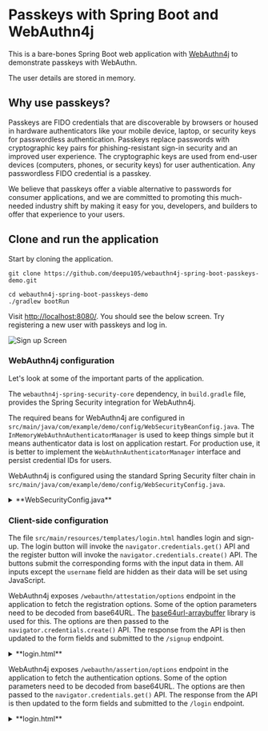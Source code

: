 # Passkeys with Spring Boot and WebAuthn4j

This is a bare-bones Spring Boot web application with [WebAuthn4j](https://github.com/webauthn4j/webauthn4j-spring-security) to demonstrate passkeys with WebAuthn.

The user details are stored in memory.

## Why use passkeys?

Passkeys are FIDO credentials that are discoverable by browsers or housed in hardware authenticators like your mobile device, laptop, or security keys for passwordless authentication. Passkeys replace passwords with cryptographic key pairs for phishing-resistant sign-in security and an improved user experience. The cryptographic keys are used from end-user devices (computers, phones, or security keys) for user authentication. Any passwordless FIDO credential is a passkey.

We believe that passkeys offer a viable alternative to passwords for consumer applications, and we are committed to promoting this much-needed industry shift by making it easy for you, developers, and builders to offer that experience to your users.

## Clone and run the application

Start by cloning the application.

```shell
git clone https://github.com/deepu105/webauthn4j-spring-boot-passkeys-demo.git

cd webauthn4j-spring-boot-passkeys-demo
./gradlew bootRun
```

Visit [http://localhost:8080/](http://localhost:8080/). You should see the below screen. Try registering a new user with passkeys and log in.

![Sign up Screen](https://images.ctfassets.net/23aumh6u8s0i/6AMgTTV5zvVh1kqb3Y3MjQ/ad84606693d09195dc43a4aa1c5ea8a5/register-screen-webauthn4j.jpg)

### WebAuthn4j configuration

Let's look at some of the important parts of the application.

The `webauthn4j-spring-security-core` dependency, in `build.gradle` file, provides the Spring Security integration for WebAuthn4j.

The required beans for WebAuthn4j are configured in `src/main/java/com/example/demo/config/WebSecurityBeanConfig.java`. The `InMemoryWebAuthnAuthenticatorManager` is used to keep things simple but it means authenticator data is lost on application restart. For production use, it is better to implement the `WebAuthnAuthenticatorManager` interface and persist credential IDs for users.

WebAuthn4j is configured using the standard Spring Security filter chain in `src/main/java/com/example/demo/config/WebSecurityConfig.java`.

<details>
  <summary>**WebSecurityConfig.java**</summary>
```java
@Configuration
@EnableWebSecurity
public class WebSecurityConfig {
    private final Log logger = LogFactory.getLog(getClass());
    @Autowired
    private ApplicationContext applicationContext;
    @Bean
    public WebAuthnAuthenticationProvider webAuthnAuthenticationProvider(WebAuthnAuthenticatorService authenticatorService, WebAuthnManager webAuthnManager) {
        return new WebAuthnAuthenticationProvider(authenticatorService, webAuthnManager);
    }
    @Bean
    public AuthenticationManager authenticationManager(List<AuthenticationProvider> providers) {
        return new ProviderManager(providers);
    }
    @Bean
    public WebSecurityCustomizer webSecurityCustomizer() {
        return (web) -> {
            // ignore static resources
            web.ignoring().requestMatchers(
                "/favicon.ico",
                "/js/**",
                "/css/**",
                "/webjars/**");
        };
    }
    @Bean
    public SecurityFilterChain filterChain(HttpSecurity http, AuthenticationManager authenticationManager) throws Exception {
        // WebAuthn Login
        http.apply(WebAuthnLoginConfigurer.webAuthnLogin())
            .defaultSuccessUrl("/", true)
            .failureHandler((request, response, exception) -> {
                logger.error("Login error", exception);
                response.sendRedirect("/login?error=Login failed: " + exception.getMessage());
            })
            .attestationOptionsEndpoint()
            .rp()
            .name("WebAuthn4J Passkeys Demo")
            .and()
            .pubKeyCredParams(
                // supported algorithms for cryptography
                new PublicKeyCredentialParameters(PublicKeyCredentialType.PUBLIC_KEY, COSEAlgorithmIdentifier.ES256),
                new PublicKeyCredentialParameters(PublicKeyCredentialType.PUBLIC_KEY, COSEAlgorithmIdentifier.RS256)
            )
            .attestation(AttestationConveyancePreference.DIRECT)
            .extensions()
            .uvm(true)
            .credProps(true)
            .extensionProviders()
            .and()
            .assertionOptionsEndpoint()
            .extensions()
            .extensionProviders();

        http.headers(headers -> {
            // 'publickey-credentials-get *' allows getting WebAuthn credentials to all nested browsing contexts (iframes) regardless of their origin.
            headers.permissionsPolicy(config -> config.policy("publickey-credentials-get *"));
            // Disable "X-Frame-Options" to allow cross-origin iframe access
            headers.frameOptions(Customizer.withDefaults()).disable();
        });

        // Authorization
        http.authorizeHttpRequests(authz -> authz
            .requestMatchers(HttpMethod.GET, "/login").permitAll()
            .requestMatchers(HttpMethod.POST, "/signup").permitAll()
            .anyRequest().access(getWebExpressionAuthorizationManager("@webAuthnSecurityExpression.isWebAuthnAuthenticated(authentication)"))
        );

        http.exceptionHandling(eh -> eh.accessDeniedHandler((request, response, accessDeniedException) -> {
            logger.error("Access denied", accessDeniedException);
            response.sendRedirect("/login");
        }));

        http.authenticationManager(authenticationManager);

        // As WebAuthn has its own CSRF protection mechanism (challenge), CSRF token is disabled here
        http.csrf(csrf -> {
            csrf.csrfTokenRepository(CookieCsrfTokenRepository.withHttpOnlyFalse());
            csrf.ignoringRequestMatchers("/webauthn/**");
        });

        return http.build();
    }
    private WebExpressionAuthorizationManager getWebExpressionAuthorizationManager(final String expression) {
        var expressionHandler = new DefaultHttpSecurityExpressionHandler();
        expressionHandler.setApplicationContext(applicationContext);
        var authorizationManager = new WebExpressionAuthorizationManager(expression);
        authorizationManager.setExpressionHandler(expressionHandler);
        return authorizationManager;
    }
}
```
</details>

The endpoints are configured in `src/main/java/com/example/demo/web/WebAuthnSampleController.java`. The `/` and `/login` endpoints are quite simple and self-explanatory. The `/signup` endpoint handles the WebAuthn registration request using WebAuthn4j. The request is first validated using `WebAuthnRegistrationRequestValidator` and then the authenticator is created using `WebAuthnAuthenticatorManager`.

<details>
  <summary>**WebAuthnSampleController.java**</summary>
```java
@Controller
public class WebAuthnSampleController {
    private final Log logger = LogFactory.getLog(getClass());
    private static final String VIEW_HOME = "home";
    private static final String VIEW_LOGIN = "login";
    @Autowired
    private WebAuthnAuthenticatorManager webAuthnAuthenticatorManager;
    @Autowired
    private WebAuthnRegistrationRequestValidator registrationRequestValidator;
    @GetMapping(value = "/")
    public String index(Model model) {
        var user = SecurityContextHolder.getContext().getAuthentication().getPrincipal();
        model.addAttribute("user", user);
        return VIEW_HOME;
    }
    @GetMapping(value = "/login")
    public String template(Model model) {
        var userCreateForm = new UserCreateForm();
        var userHandle = Base64UrlUtil.encodeToString(UUIDUtil.convertUUIDToBytes(UUID.randomUUID()));
        userCreateForm.setUserHandle(userHandle);
        model.addAttribute("userForm", userCreateForm);
        return VIEW_LOGIN;
    }
    @PostMapping(value = "/signup")
    public String create(HttpServletRequest request, @Valid @ModelAttribute("userForm") UserCreateForm userCreateForm, BindingResult result, Model model, RedirectAttributes redirectAttributes) {
        try {
            if (result.hasErrors()) {
                model.addAttribute("errorMessage", "Your input needs correction.");
                logger.error("User input validation failed.");
                return VIEW_LOGIN;
            }
            WebAuthnRegistrationRequestValidationResponse registrationRequestValidationResponse;
            try {
                registrationRequestValidationResponse = registrationRequestValidator.validate(
                    request,
                    userCreateForm.getClientDataJSON(),
                    userCreateForm.getAttestationObject(),
                    userCreateForm.getTransports(),
                    userCreateForm.getClientExtensions()
                );
            } catch (WebAuthnException | WebAuthnAuthenticationException e) {
                model.addAttribute("errorMessage", "Authenticator registration request validation failed. Please try again.");
                logger.error("WebAuthn registration request validation failed.", e);
                return VIEW_LOGIN;
            }
            var username = userCreateForm.getUsername();
            var authenticator = new WebAuthnAuthenticatorImpl(
                "authenticator",
                username,
                registrationRequestValidationResponse.getAttestationObject().getAuthenticatorData().getAttestedCredentialData(),
                registrationRequestValidationResponse.getAttestationObject().getAttestationStatement(),
                registrationRequestValidationResponse.getAttestationObject().getAuthenticatorData().getSignCount(),
                registrationRequestValidationResponse.getTransports(),
                registrationRequestValidationResponse.getRegistrationExtensionsClientOutputs(),
                registrationRequestValidationResponse.getAttestationObject().getAuthenticatorData().getExtensions()
            );
            try {
                webAuthnAuthenticatorManager.createAuthenticator(authenticator);
            } catch (IllegalArgumentException ex) {
                model.addAttribute("errorMessage", "Registration failed. The user may already be registered.");
                logger.error("Registration failed.", ex);
                return VIEW_LOGIN;
            }
        } catch (RuntimeException ex) {
            model.addAttribute("errorMessage", "Registration failed by unexpected error.");
            logger.error("Registration failed.", ex);
            return VIEW_LOGIN;
        }
        model.addAttribute("successMessage", "User registration successful. Please login.");
        return VIEW_LOGIN;
    }
}
```

</details>

### Client-side configuration

The file `src/main/resources/templates/login.html` handles login and sign-up. The login button will invoke the `navigator.credentials.get()` API and the register button will invoke the `navigator.credentials.create()` API. The buttons submit the corresponding forms with the input data in them. All inputs except the `username` field are hidden as their data will be set using JavaScript.

WebAuthn4j exposes `/webauthn/attestation/options` endpoint in the application to fetch the registration options. Some of the option parameters need to be decoded from base64URL. The [base64url-arraybuffer](https://github.com/deepu105/base64url-arraybuffer) library is used for this. The options are then passed to the `navigator.credentials.create()` API. The response from the API is then updated to the form fields and submitted to the `/signup` endpoint.

<details>
  <summary>**login.html**</summary>
```js
document.getElementById("signup-form").addEventListener("submit", async (e) => {
    e.preventDefault();
    const userHandle = document.getElementById("userHandle").value;
    const username = document.getElementById("username").value;
    try {
        const optionsRes = await fetch("/webauthn/attestation/options");
        const options = await optionsRes.json();
        const publicKey = {
            ...options,
            challenge: base64url.decode(options.challenge, true),
            user: {
                id: base64url.decode(userHandle, true),
                name: username,
                displayName: username,
            },
            excludeCredentials: options.excludeCredentials.map((credential) => ({
                ...credential,
                id: base64url.decode(credential.id, true),
            })),
            authenticatorSelection: {
                requireResidentKey: true,
                userVerification: "discouraged",
            },
        };
        const credential = await navigator.credentials.create({ publicKey });
        document.getElementById("clientDataJSON").value = base64url.encode(credential.response.clientDataJSON);
        document.getElementById("attestationObject").value = base64url.encode(credential.response.attestationObject);
        document.getElementById("clientExtensions").value = JSON.stringify(credential.getClientExtensionResults());
        document.getElementById("signup-form").submit();
    } catch (error) {
        console.error("Error:%s, Message:%s", error.name, error.message);
    }
});
```
</details>

WebAuthn4j exposes `/webauthn/assertion/options` endpoint in the application to fetch the authentication options. Some of the option parameters need to be decoded from base64URL. The options are then passed to the `navigator.credentials.get()` API. The response from the API is then updated to the form fields and submitted to the `/login` endpoint.

<details>
  <summary>**login.html**</summary>
```js
document.getElementById("login-form").addEventListener("submit", async (e) => {
    e.preventDefault();
    try {
        const optionsRes = await fetch("/webauthn/assertion/options");
        const options = await optionsRes.json();
        const publicKey = {
            ...options,
            challenge: base64url.decode(options.challenge, true),
            userVerification: "preferred",
        };
        const credential = await navigator.credentials.get({ publicKey });
        document.getElementById("credentialId").value = credential.id;
        document.getElementById("loginClientDataJSON").value = base64url.encode(credential.response.clientDataJSON);
        document.getElementById("authenticatorData").value = base64url.encode(credential.response.authenticatorData);
        document.getElementById("signature").value = base64url.encode(credential.response.signature);
        document.getElementById("loginClientExtensions").value = JSON.stringify(credential.getClientExtensionResults());
        document.getElementById("login-form").submit();
    } catch (error) {
        console.error("Error:%s, Message:%s", error.name, error.message);
    }
});
```
</details>
